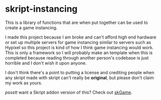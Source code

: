 # skript-instancing
This is a library of functions that are when put together can be used to create a game instancing.

I made this project because I am broke  and can't afford high end hardware or set up multiple servers for game instancing similar
to servers such as Hypixel so this project is kind of how I think game instancing would work. 
This is only a framework so I will probably make an template when this is completed because reading through
another person's codebase is just horrible and I don't wish it upon anyone.

I don't think there's a point to putting a license and crediting people when any skript made with skript can't really be **original**,
but please don't claim my work as yours.



*pssstt* want a Skript addon version of this? Check out [skGame](https://github.com/vesely-jiri/SkGame/).

